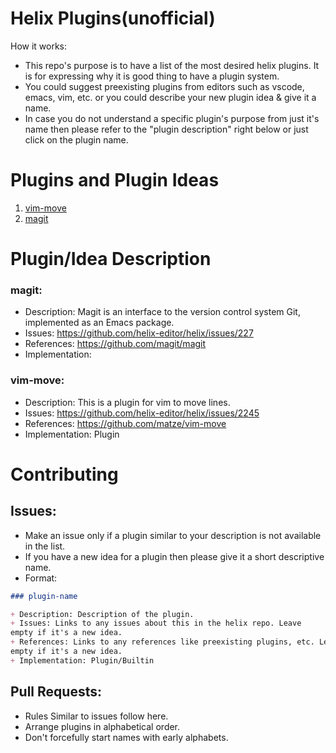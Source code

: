 # Helix Plugins(unofficial)

How it works:

*   This repo's purpose is to have a list of the most desired helix plugins.
It is for expressing why it is good thing to have a plugin system.
*   You could suggest preexisting plugins from editors such as vscode, emacs,
    vim, etc. or you could describe your new plugin idea & give it a name.
*   In case you do not understand a specific plugin's purpose from just it's
    name then please refer to the "plugin description" right below or just
    click on the plugin name.

# Plugins and Plugin Ideas

1.  [ vim-move ](#vim-move)
2.  [ magit ](#magit)

# Plugin/Idea Description

### magit:

*   Description: Magit is an interface to the version control system Git,
    implemented as an Emacs package.
*   Issues: <https://github.com/helix-editor/helix/issues/227>
*   References: <https://github.com/magit/magit>
*   Implementation:

### vim-move:

*   Description: This is a plugin for vim to move lines.
*   Issues: <https://github.com/helix-editor/helix/issues/2245>
*   References: <https://github.com/matze/vim-move>
*   Implementation: Plugin

# Contributing

## Issues:

*   Make an issue only if a plugin similar to your description is not available
    in the list.
*   If you have a new idea for a plugin then please give it a short
    descriptive name.
*   Format:

```markdown
### plugin-name

+ Description: Description of the plugin.
+ Issues: Links to any issues about this in the helix repo. Leave
empty if it's a new idea.
+ References: Links to any references like preexisting plugins, etc. Leave
empty if it's a new idea.
+ Implementation: Plugin/Builtin
```

## Pull Requests:

*   Rules Similar to issues follow here.
*   Arrange plugins in alphabetical order.
*   Don't forcefully start names with early alphabets.
